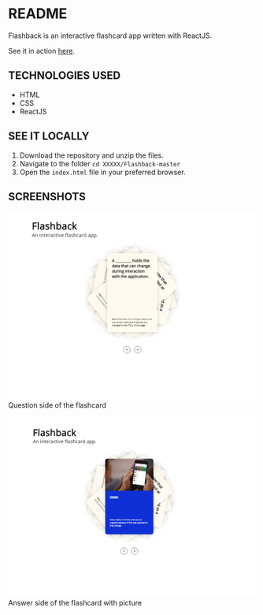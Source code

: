 # README

Flashback is an interactive flashcard app written with ReactJS.

See it in action <a href="https://flashback-winnie-khuu.herokuapp.com">here</a>.

## TECHNOLOGIES USED
* HTML
* CSS
* ReactJS

## SEE IT LOCALLY

1. Download the repository and unzip the files.
2. Navigate to the folder `cd XXXXX/Flashback-master`
3. Open the `index.html` file in your preferred browser.

## SCREENSHOTS
![alt text](flashback1.png)
Question side of the flashcard

![alt text](flashback2.png)
Answer side of the flashcard with picture
